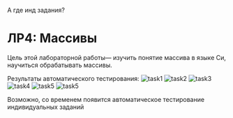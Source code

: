 А где инд задания?

 # ЛР4: Массивы

Цель этой лабораторной работы— изучить понятие массива в языке Си, 
научиться обрабатывать массивы.

Результаты автоматического тестирования:
![task1](../../workflows/task1/badge.svg)
![task2](../../workflows/task2/badge.svg)
![task3](../../workflows/task3/badge.svg)
![task4](../../workflows/task4/badge.svg)
![task5](../../workflows/task5/badge.svg)
![task5](../../workflows/task6/badge.svg)

<!-- INDIV --> Возможно, со временем появится автоматическое тестирование индивидуальных заданий
